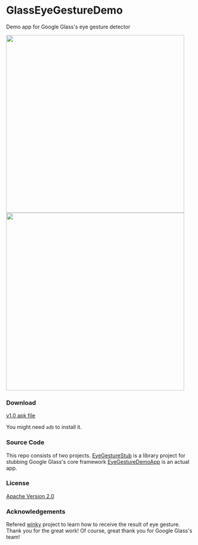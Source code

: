 GlassEyeGestureDemo
===================

Demo app for Google Glass's eye gesture detector

<img src="http://thorikawa.github.io/GlassEyeGestureDemo/img/eyegesture1.png" width="480" />
<img src="http://thorikawa.github.io/GlassEyeGestureDemo/img/eyegesture2.png" width="480" />

### Download
[v1.0 apk file](https://github.com/thorikawa/GlassEyeGestureDemo/releases/download/v1.0/EyeGestureDemo-debug.apk)

You might need `adb` to install it.

### Source Code
This repo consists of two projects. [EyeGestureStub](EyeGestureStub) is a library project for stubbing Google Glass's core framework [EyeGestureDemoApp](EyeGestureDemoApp) is an actual app.

### License
[Apache Version 2.0](http://www.apache.org/licenses/LICENSE-2.0.html)

### Acknowledgements
Refered [winky](https://github.com/kaze0/winky) project to learn how to receive the result of eye gesture. Thank you for the great work! Of course, great thank you for Google Glass's team!
